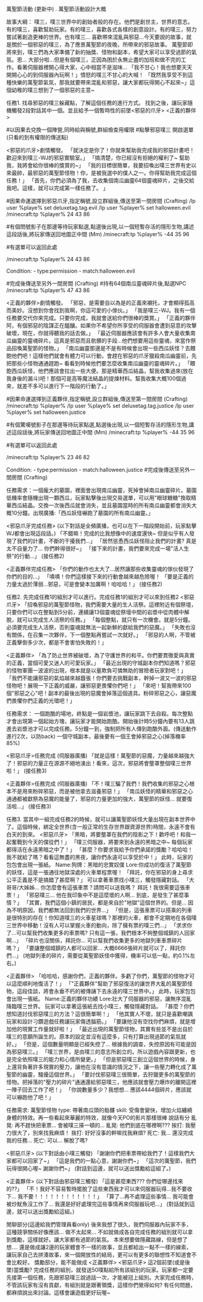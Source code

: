 萬聖節活動 (更新中)
.
萬聖節活動設計大概

故事大綱：
	噗三，噗三世界中的創始者般的存在。他們是創世主，世界的意志。有的噗三，喜歡幫助玩家。有的噗三，喜歡各式各樣的創意設計。有的噗三，努力嘗試著創造更棒的世界。也有噗三... 喜歡帶來混亂與邪惡...今天要說的故事，就是關於一個邪惡的噗三，為了應景萬聖節的夜晚，所帶來的邪惡故事。
	萬聖節即將來到，噗三們為大家準備了新的抽獎、怪物和副本，希望大家可以享受過節的氣氛。恩... 大部分啦...但是有個噗三，正因為困於永無止盡的加班和做不完的工作。看著伺服器裡開心得大家，心中相當不是滋味...
「我不甘心！我也想要天天開開心心的到伺服器內玩啊！」憤怒的噗三不甘心的大喊！
「既然我享受不到這種快樂的萬聖節氣氛，那我就要帶來混亂和邪惡，讓大家都玩得開心不起來~」這個幼稚的噗三想到了一個邪惡的主意~

任務1.  找尋邪惡的噗三躲藏點，了解這個任務的進行方式。
	找到之後，讓玩家隨機觸發2段對話其中一個。並且給予一個暫時性的前墜<邪惡的爪牙> <正義的夥伴>
  
  #以因果去兌換一個陣營,同時給與稱號,群組檢查用權限
  #點擊邪惡噗三 開啟選單(只看的到有權限的傳送點)

<邪惡的爪牙>劇情觸發。
「就決定是你了！你就來幫助我完成我的邪惡計畫吧！歡迎來到噗三-WJ的邪惡實驗室。」
「搞清楚，你已經沒有拒絕的權利了~ 幫助我，我將會給你很棒的獎賞的~」
「我的目標很簡單，我要招喚出噗三世界有史以來最帥，最邪惡的萬聖節怪物！你，是被我選中的僕人之一。你得幫助我完成這個任務！」
「首先，你們必須為了我，去收集個南瓜幽靈64個靈魂碎片，之後交給我吧。這樣，就可以完成第一樣任務了。 」   
  
  #因果命運選擇到邪惡爪牙,指定稱號,設立群組後,傳送至第一間房間 (Crafting)
  /lp user %playe% set deluxetag.tag.evil
  /lp user %player% set halloween.evil
  /minecraft:tp %player% 24 43 86

  #有個問號影子在那邊等待玩家點選,點選後出現,以一個短暫存活的隱形生物,講述這段話後,將玩家傳送回地圖正中間 (Mm)
  /minecraft:tp %player% -44 35 96
  
  #有選單可以返回此處
  
  /minecraft:tp %player% 24 43 86
  
  Condition:
    - type:permission
    - match:halloween.evil
  
  #完成後傳送至另外一間房間 (Crafting)
  #持有64個南瓜靈魂碎片後,點選NPC
  /minecraft:tp %player% 47 43 86

<正義的夥伴>劇情觸發。
「邪惡，是需要自以為是的正義來襯托，才會顯得孤高而美妙。沒想到你會找到我啊，你這可愛的小傢伙。」
「我是噗三-WJ。我有一個任務要交代你來完成。只要你完成，我就會送給你們很棒的獎賞。」
「正義的夥伴阿，有個邪惡的陰謀正在醞釀。如果你不希望你所享受的伺服器會遭到惡意的攻擊破壞，現在，你就得聽我的話去做。」
「最近伺服器應該會有許多人會大量收集南瓜幽靈的靈魂碎片。這真是邪惡而且骯髒的手段...他們想要用這些靈魂，來當作祭品招喚萬聖節的怪物。」
「南瓜幽靈那邊是不是有時候會出現一些西瓜妖怪？去餵飽他們吧！這樣他們就會有體力可以行動，會趕在邪惡的爪牙獵殺南瓜幽靈前，先把那些小怪物通通趕跑~ 看看到時候他們要怎麼收集南瓜幽靈的靈魂碎片。」
「餵飽西瓜妖怪，他們應該會拉出一些大便。那是精華西瓜結晶，幫我收集過來(放在我身後的漏斗)吧！那個可是高等魔法結晶的提煉材料。幫我收集大概100個過來，就差不多可以進行下一階段的行動了。」

 #因果命運選擇到正義夥伴,指定稱號,設立群組後,傳送至第一間房間 (Crafting)
  /minecraft:tp %player%
  /lp user %playe% set deluxetag.tag.justice
  /lp user %player% set halloween.justice
  
 #有個驚嘆號影子在那邊等待玩家點選,點選後出現,以一個短暫存活的隱形生物,講述這段話後,將玩家傳送回地圖正中間 (Mm)
  /minecraft:tp %player% -44 35 96
  
 #有選單可以返回此處
  
  /minecraft:tp %player% 23 46 82
  
  Condition:
    - type:permission
    - match:halloween.justice
 #完成後傳送至另外一間房間 (Crafting)
 
任務需求：一個龐大的墓園，裡面會出現南瓜幽靈，死掉會掉南瓜幽靈碎片。墓園低機率會隨機出現一顆西瓜，玩家點擊後出現交易選單，可以用"眼球糖糖"換取精華西瓜結晶。交換一次後西瓜就會消失，並且墓園當時的所有南瓜幽靈都會消失大概10分鐘。出現廣播:「西瓜妖怪嚇跑了墓園的所有南瓜幽靈。」

<邪惡爪牙完成任務>
(以下對話是全頻廣播，也可以在下一階段開始前，玩家點擊WJ都會出現這段話。)
「不錯嘛！完成的比我想像中的速度還快~ 但是似乎有人發現了我們的計畫，不斷的干擾我們...」
「居然慫恿西瓜妖怪阻止我們的計畫? 真是太不自量力了... 你們幹得很好~」
「接下來的計畫，我們要來完成一場"活人生祭"的行動...」
(接任務2)

<正義夥伴完成任務>
「你們的動作也太大了...居然讓那些收集靈魂的傢伙發現了你們的目的...」
「嘖嘖！你們這樣接下來的行動會越來越危險喔！
「要是正義的力量太過於薄弱...邪惡，可是會變本加厲啊！哈哈哈！」
(接任務2)

任務2. 先完成任務1的組別才可以進行。完成任務1的組別才可以來到任務2
<邪惡爪牙>
「招喚邪惡的萬聖節怪物，我們需要大量的生人活祭。這裡附近有個祭壇，只要你們可以在整點到5分前，連續讓13個靈魂從祭壇中間的岩漿中從肉體中解脫，就可以完成生人活祭的任務。」
「每個整點，就只有一次機會。就是5分鐘。必須要完成生人活祭，否則靈魂就無法一起新鮮的獻給我們的惡魔。」
「失敗也沒有關係，在召集一次夥伴，下一個整點再嘗試一次就好。」
「邪惡的人啊，不管被正義擊倒多少次，都是不會害怕失敗的！」

<正義夥伴>
「為了防止世界被破壞，為了守護世界的和平。你們要貫徹愛與真實的正義，當個可愛又迷人的可愛玩家。」
「最近出現的守城副本你們知道嗎？邪惡的怪物軍團一波波的出現，根本就是以量欺負可憐無助的冒險者玩家對吧！」
「我們不能讓邪惡的氣焰越來越囂張！你們要去挑戰副本，幹掉一波又一波的邪惡怪物吧！展現一下正義的威嚴，讓邪惡更畏懼你們吧！」
「來吧！幫我帶來100個"邪惡之心"吧！副本的最後出現的惡魔會掉落這個道具。粉碎邪惡之心，讓惡魔們畏懼你們正義的光環吧！」

任務需求：
一個跑酷的場地，終點是一個岩漿池，讓玩家跳下去自殺。每次整點才會出現第一個起始方塊，讓玩家才能開始跑酷。開始後計時5分鐘內要有13人跳進去岩漿池才可以完成任務。5分鐘一到，強制把所有人傳到跑酷外面。(傳送動作進行2次，以防back)
一個守城副本，最後要有一個王會掉邪惡之心(掉落機率85%)

<邪惡爪牙>任務完成
(伺服器廣播)
「就是這樣！萬聖節的惡魔，力量越來越強大了！邪惡的力量正在源源不絕地湧出！看來，這次，邪惡將會壟罩整個噗三世界啦！」
(接任務3)

<正義夥伴>任務完成
(伺服器廣播)
「不！噗三騙了我們！我們收集的邪惡之心根本不是用來粉碎邪惡，而是被他拿去滋養邪惡！」
「南瓜妖怪的精華和邪惡之心通通都被獻祭為惡魔的能量了，邪惡的力量更加的強大，萬聖節的妖怪... 就要復活啦...」
(接任務3)


任務3. 當其中一組完成任務2的時候，就可以讓萬聖節妖怪大量出現在副本世界中了。這個時候，綁定全世界(含一般正常的生存世界跟資源世界)時間，永遠不會有白天的到來。
<邪惡爪牙>
「黑暗，將要壟罩在我們的陰影之下！歡呼吧！和我一起奮戰到今天的僕從們！」
「噗三伺服器，將要來到永遠的黑暗之中~ 每個玩家都得活在永遠黑暗之中了！」
「甚麼？你要求我給予你們承諾的獎勵？哈哈哈！我不就給了嗎？看看這無盡的黑夜，讓你們永遠可以享受於中！」
此時，玩家的包包會出現一張紙。
Name:狗牌：黑暗的忠實奴僕
Lore:你成功的復活了萬聖節的妖怪，這是一張通往地獄深處的火車單程票喔！
「拜託，你在邪惡的身上尋求公平正義是不是搞錯了甚麼啊？」
可以拿著車票找小噗三，觸發隱藏對話。
「大哥哥/大姊姊... 你怎麼會有這張車票？請問可以送我嗎？ 拜託！我很需要這張車票！」
「邪惡噗三... 他在我印象中不是這麼壞的人啊... 到底，是發生了甚麼事情？」
「其實，我們這個小鎮的居民，都是來自於"地獄"這個世界的。但是... 因為不明原因，我們都無法回到我們的世界...」
「但是，這張車票可以搭乘的列車是很特別的存在！你知道噗三的火車星球嗎？那裡的火車，都會不定期地在各個噗三世界中移動！沒有人可以掌握火車的動向，除了擁有票的噗三們...」
「求求你了...可以幫我們收集更多的車票嗎? 只有這一張，我們根本不夠整個城鎮的人回家啊...」
「碎片也沒關係，拜託你... 可以幫我們收集更多的地獄列車車票碎片嗎？」
「要讓整個城鎮的人都可以回家... 大概6666張碎片就可以了，拜託你們...」
(地獄列車的碎片，需要從萬聖節妖怪中獲得，機率可以低一點，約0.1%左右。)

<正義夥伴>
「哈哈哈，感謝你們，正義的夥伴。多虧了你們，萬聖節的怪物才可以這麼順利地復活了！」
「"正義夥伴"幫助了邪惡復活的讓世界大亂的萬聖節怪物，這段佳談，將會永垂不朽的被傳誦下去永遠的噗三世界中。」
此時，玩家包包會出現一張紙。
Name:正義的夥伴功績
Lore:壯大了伺服器的邪惡，讓無序混亂降臨噗三世界。
玩家可以拿著這張紙去找小噗三，觸發隱藏對話。
「甚麼？你們想知道討伐邪惡噗三的方法？這很簡單啊！」
「他其實人不壞，就只是喜歡嘲諷玩家和設計刁鑽遊戲任務讓玩家傷透腦筋。」
「要讓他沒有空找你們麻煩，就是增加他的現實工作量就好啦！」
「最近出現的萬聖節怪物，其實有些並不是出自於噗三的意願所誕生的。原本的設定並沒有這麼多，只有打算出現過節的氣氛就好。」
「但是，這個數量明顯是已經失控了... 根據我的調查，失控原因有可能是因為邪惡噗三。」
「噗三世界，是由噗三的意志所創立的。所以遊戲內容跟更新，也是完全依照噗三的能力和心情所變更。」
「但是邪惡噗三創立這個世界的時候，身上還背負著許多現實的壓力，讓他在沒有意識的情況之下，讓一些壓力轉化成了萬聖節的幽靈，騷擾這個世界。」
「要討伐邪惡噗三很簡單，去狩獵更多的萬聖節的怪物。把掉落的"壓力的碎片"通通還給邪惡噗三，他應該就會壓力爆炸的離開這裡一陣子回去工作了吧！」
「你說數量多少？我想想... 應該4444個碎片，應該就可以嚇跑他了吧！」

任務需求:
萬聖節怪物
type: 帶著南瓜頭的骷髏
skill: 受傷會變快，增加火焰纏繞身體的特效。再一些看起來華麗的特效，就像今天PO的影片那樣很棒
說話有分
亂晃: 再不趕快把車票... 會被噗三揍一頓的...
亂晃: 他們到底在哪裡啊???
挨打: 我壓力很大了，別來找我麻煩！
挨打: 好好沒事的幹嘛找我麻煩?
死亡: 我... 還沒完成我的任務...
死亡: 可以... 解脫了嗎?

<邪惡爪牙>
(以下對話由小噗三觸發)
「謝謝你們把車票帶給我們了！這樣我們大家都可以回家了~」
「這是我們的一點心意，謝謝你們~」
「這次的萬聖節，我們玩得很開心喔~ 謝謝你們~」
(對話到這邊，就可以送出獎勵給這組了。)

<正義夥伴>
(以下對話由邪惡噗三觸發)
「這是甚麼東西??? 你們從哪邊找來的??」
「不！我好不容易暫時擺脫了這些東西我才可以來伺服器玩得...我不要收下... 我不要！！！！！！！！！！！！」
「算了...再不處理這些事情... 我可能會被炒魷魚沒工作了... 我還是好好處理完這些事情再來伺服器玩吧...」
(對話就到這邊，就可以送出獎勵給這組。)


閒聊部分(這邊給我們管理員看only)
後來我想了很久，我們伺服器內玩家不多，這種競爭關係好像應該... 做不太起來...
不如就做成各自完成任務的組別就可以拿到獎勵，這樣就好。讓大家都有過節的氣氛。
本來想要做隱藏路線，但是想了想.... 還是做成讓2邊的玩家體會不一樣的故事，並且都給出一點不一樣的線索，讓玩家自己去拼湊故事，來一個開放性的結局，更可以有更多的聯想性不知道會不會比較好。
獎勵部分，能不能做成 <正義夥伴> <邪惡爪牙> 這2個前墜(或是後墜)當獎勵? 完成任務的組別，就發送50噗點給所有該組別的玩家。玩家都一定要先接第一個任務，先跟邪惡噗三說過話一次，才能被冠上組別。大家完成任務時，不管該玩家有沒有貢獻，有組別就是跟著領獎，這樣你們覺得如何?
有任何問題，都麻煩說出來討論。這樣會讓遊戲更好玩喔~
